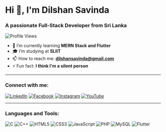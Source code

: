 # Hi 👋, I'm Dilshan Savinda

### A passionate Full-Stack Developer from Sri Lanka

![Profile Views](https://komarev.com/ghpvc/?username=Savinda935&style=flat-square)

- 🌱 I’m currently learning **MERN Stack and Flutter**
- 🎓 I’m studying at **SLIIT**
- 📫 How to reach me: **dilshansavinda@gmail.com**
- ⚡ Fun fact: **I think I'm a silent person**

---

### Connect with me:
[![LinkedIn](https://img.shields.io/badge/LinkedIn-blue?style=for-the-badge&logo=linkedin)](https://linkedin.com/in/yourprofile)
[![Facebook](https://img.shields.io/badge/Facebook-blue?style=for-the-badge&logo=facebook)](https://facebook.com/yourprofile)
[![Instagram](https://img.shields.io/badge/Instagram-pink?style=for-the-badge&logo=instagram)](https://instagram.com/yourprofile)
[![YouTube](https://img.shields.io/badge/YouTube-red?style=for-the-badge&logo=youtube)](https://youtube.com/yourchannel)

---

### Languages and Tools:
![C](https://img.shields.io/badge/C-A8B9CC?style=for-the-badge&logo=c&logoColor=white)
![C++](https://img.shields.io/badge/C++-00599C?style=for-the-badge&logo=c%2B%2B&logoColor=white)
![HTML5](https://img.shields.io/badge/HTML5-E34F26?style=for-the-badge&logo=html5&logoColor=white)
![CSS3](https://img.shields.io/badge/CSS3-1572B6?style=for-the-badge&logo=css3&logoColor=white)
![JavaScript](https://img.shields.io/badge/JavaScript-F7DF1E?style=for-the-badge&logo=javascript&logoColor=black)
![PHP](https://img.shields.io/badge/PHP-777BB4?style=for-the-badge&logo=php&logoColor=white)
![MySQL](https://img.shields.io/badge/MySQL-4479A1?style=for-the-badge&logo=mysql&logoColor=white)
![Flutter](https://img.shields.io/badge/Flutter-02569B?style=for-the-badge&logo=flutter&logoColor=white)
